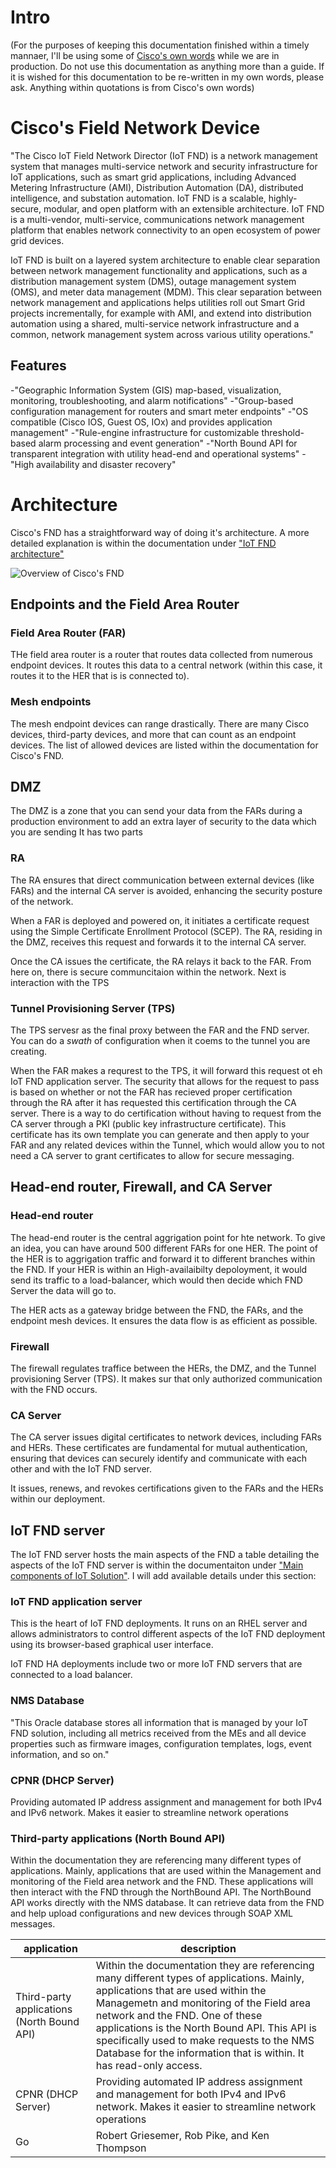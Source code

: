 # Intro

(For the purposes of keeping this documentation finished within a timely mannaer, I'll be using some of [Cisco's own words](https://www.cisco.com/c/en/us/td/docs/routers/connectedgrid/iot_fnd/guide/5_0/b-iot-fnd-user-guide-50/m-overview-of-cisco-iot-field-network-director.html?bookSearch=true) while we are in production. Do not use this documentation as anything more than a guide. If it is wished for this documentation to be re-written in my own words, please ask. Anything within quotations is from Cisco's own words)

# Cisco's Field Network Device

"The Cisco IoT Field Network Director (IoT FND) is a network management system that manages multi-service network and security infrastructure for IoT applications, such as smart grid applications, including Advanced Metering Infrastructure (AMI), Distribution Automation (DA), distributed intelligence, and substation automation. IoT FND is a scalable, highly-secure, modular, and open platform with an extensible architecture. IoT FND is a multi-vendor, multi-service, communications network management platform that enables network connectivity to an open ecosystem of power grid devices.

IoT FND is built on a layered system architecture to enable clear separation between network management functionality and applications, such as a distribution management system (DMS), outage management system (OMS), and meter data management (MDM). This clear separation between network management and applications helps utilities roll out Smart Grid projects incrementally, for example with AMI, and extend into distribution automation using a shared, multi-service network infrastructure and a common, network management system across various utility operations."

## Features

-"Geographic Information System (GIS) map-based, visualization, monitoring, troubleshooting, and alarm notifications"
-"Group-based configuration management for routers and smart meter endpoints"
-"OS compatible (Cisco IOS, Guest OS, IOx) and provides application management"
-"Rule-engine infrastructure for customizable threshold-based alarm processing and event generation"
-"North Bound API for transparent integration with utility head-end and operational systems"
-"High availability and disaster recovery"


# Architecture

Cisco's FND has a straightforward way of doing it's architecture. A more detailed explanation is within the documentation under ["IoT FND architecture"](https://www.cisco.com/c/en/us/td/docs/routers/connectedgrid/iot_fnd/guide/5_0/b-iot-fnd-user-guide-50/m-overview-of-cisco-iot-field-network-director.html?bookSearch=true)

![Overview of Cisco's FND](images/overview.png)


## Endpoints and the Field Area Router

### Field Area Router (FAR)

THe field area router is a router that routes data collected from numerous endpoint devices. It routes this data to a central network (within this case, it routes it to the HER that is is connected to). 

### Mesh endpoints

The mesh endpoint devices can range drastically. There are many Cisco devices, third-party devices, and more that can count as an endpoint devices. The list of allowed devices are listed within the documentation for Cisco's FND.

## DMZ

The DMZ is a zone that you can send your data from the FARs during a production environment to add an extra layer of security to the data which you are sending It has two parts

### RA
The RA ensures that direct communication between external devices (like FARs) and the internal CA server is avoided, enhancing the security posture of the network.

When a FAR is deployed and powered on, it initiates a certificate request using the Simple Certificate Enrollment Protocol (SCEP). The RA, residing in the DMZ, receives this request and forwards it to the internal CA server.​

Once the CA issues the certificate, the RA relays it back to the FAR. From here on, there is secure communcitaion within the network. Next is interaction with the TPS


### Tunnel Provisioning Server (TPS)

The TPS servesr as the final proxy between the FAR and the FND server. You can do a *swath* of configuration when it coems to the tunnel you are creating. 

When the FAR makes a requrest to the TPS, it will forward this request ot eh IoT FND application server. The security that allows for the request to pass is based on whether or not the FAR has recieved proper certification through the RA after it has requested this certification through the CA server. There is a way to do certification without having to request from the CA server through a PKI (public key infrastructure certificate). This certificate has its own template you can generate and then apply to your FAR and any related devices within the Tunnel, which would allow you to not need a CA server to grant certificates to allow for secure messaging.

## Head-end router, Firewall, and CA Server

### Head-end router

The head-end router is the central aggrigation point for hte network. To give an idea, you can have around 500 different FARs for one HER. The point of the HER is to aggrigation traffic and forward it to different branches within the FND. If your HER is within an High-availaibilty depoloyment, it would send its traffic to a load-balancer, which would then decide which FND Server the data will go to. 

The HER acts as a gateway bridge between the FND, the FARs, and the endpoint mesh devices. It ensures the data flow is as efficient as possible.

### Firewall

The firewall regulates traffice between the HERs, the DMZ, and the Tunnel provisioning Server (TPS). It makes sur that only authorized communication with the FND occurs.

### CA Server

The CA server issues digital certificates to network devices, including FARs and HERs. These certificates are fundamental for mutual authentication, ensuring that devices can securely identify and communicate with each other and with the IoT FND server. 

It issues, renews, and revokes certifications given to the FARs and the HERs within our deployment.


## IoT FND server

The IoT FND server hosts the main aspects of the FND a table detailing the aspects of the IoT FND server is within the documentaiton under ["Main components of IoT Solution"](https://www.cisco.com/c/en/us/td/docs/routers/connectedgrid/iot_fnd/guide/5_0/b-iot-fnd-user-guide-50/m-overview-of-cisco-iot-field-network-director.html?bookSearch=true). I will add available details under this section:

### IoT FND application server
    
This is the heart of IoT FND deployments. It runs on an RHEL server and allows administrators to control different aspects of the IoT FND deployment using its browser-based graphical user interface.

IoT FND HA deployments include two or more IoT FND servers that are connected to a load balancer.

### NMS Database

"This Oracle database stores all information that is managed by your IoT FND solution, including all metrics received from the MEs and all device properties such as firmware images, configuration templates, logs, event information, and so on."

### CPNR (DHCP Server)

Providing automated IP address assignment and management for both IPv4 and IPv6 network. Makes it easier to streamline network operations

### Third-party applications (North Bound API)

Within the documentation they are referencing many different types of applications. Mainly, applications that are used within the Management and monitoring of the Field area network and the FND. These applications will then interact with the FND through the NorthBound API. The NorthBound API works directly with the NMS database. It can retrieve data from the FND and help upload configurations and new devices through SOAP XML messages.

| application    | description                          |       
|------------|------------------------------------------|
| Third-party applications (North Bound API)     | Within the documentation they are referencing many different types of applications. Mainly, applications that are used within the Managemetn and monitoring of the Field area network and the FND. One of these applications is the North Bound API. This API is specifically used to make requests to the NMS Database for the information that is within. It has read-only access.                        | 
| CPNR (DHCP Server) | Providing automated IP address assignment and management for both IPv4 and IPv6 network. Makes it easier to streamline network operations       | 
| Go         | Robert Griesemer, Rob Pike, and Ken Thompson |
